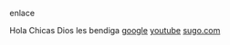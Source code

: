 enlace

Hola Chicas Dios les bendiga
[google](https://www.google.com)
[youtube](https://www.youtube.com/watch?v=Fvhm0jCoopI&ab_channel=Torobbie)
[sugo.com](https://www.sugo.com)
